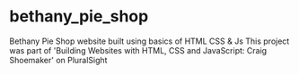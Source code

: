 # bethany_pie_shop
Bethany Pie Shop website built using basics of HTML CSS &  Js
This project was part of 'Building Websites with HTML, CSS and JavaScript: Craig Shoemaker' on PluralSight
